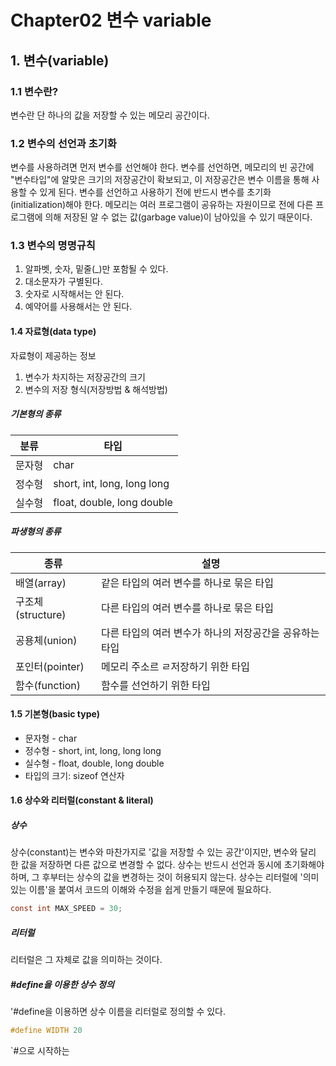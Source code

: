 # Chapter02 변수 variable
## 1. 변수(variable)
### 1.1 변수란?
변수란 단 하나의 값을 저장할 수 있는 메모리 공간이다.
### 1.2 변수의 선언과 초기화
변수를 사용하려면 먼저 변수를 선언해야 한다. 변수를 선언하면, 메모리의 빈 공간에 "변수타입"에 알맞은 크기의 저장공간이 확보되고, 이 저장공간은 변수 이름을 통해 사용할 수 있게 된다.
변수를 선언하고 사용하기 전에 반드시 변수를 초기화(initialization)해야 한다.
메모리는 여러 프로그램이 공유하는 자원이므로 전에 다른 프로그램에 의해 저장된 알 수 없는 값(garbage value)이 남아있을 수 있기 때문이다.
### 1.3 변수의 명명규칙
1. 알파벳, 숫자, 밑줄(_)만 포함될 수 있다.
2. 대소문자가 구별된다.
3. 숫자로 시작해서는 안 된다.
4. 예약어를 사용해서는 안 된다.
#### 1.4 자료형(data type)
자료형이 제공하는 정보
1. 변수가 차지하는 저장공간의 크기
2. 변수의 저장 형식(저장방법 & 해석방법)

##### 기본형의 종류
|분류|타입|
|---|---|
|문자형|char|
|정수형|short, int, long, long long|
|실수형|float, double, long double|

##### 파생형의 종류
|종류|설명|
|---|---|
|배열(array)|같은 타입의 여러 변수를 하나로 묶은 타입|
|구조체(structure)|다른 타입의 여러 변수를 하나로 묶은 타입|
|공용체(union)|다른 타입의 여러 변수가 하나의 저장공간을 공유하는 타입|
|포인터(pointer)|메모리 주소르 ㄹ저장하기 위한 타입|
|함수(function)|함수를 선언하기 위한 타입|

#### 1.5 기본형(basic type)
- 문자형 - char
- 정수형 - short, int, long, long long
- 실수형 - float, double, long double
- 타입의 크기: sizeof 연산자

#### 1.6 상수와 리터럴(constant & literal)
##### 상수
상수(constant)는 변수와 마찬가지로 '값을 저장할 수 있는 공간'이지만, 변수와 달리 한 값을 저장하면 다른 값으로 변경할 수 없다.
상수는 반드시 선언과 동시에 초기화해야 하며, 그 후부터는 상수의 값을 변경하는 것이 허용되지 않는다.
상수는 리터럴에 '의미있는 이름'을 붙여서 코드의 이해와 수정을 쉽게 만들기 때문에 필요하다. 
```C
const int MAX_SPEED = 30;
```
##### 리터럴
리터럴은 그 자체로 값을 의미하는 것이다.

##### #define을 이용한 상수 정의
'#define을 이용하면 상수 이름을 리터럴로 정의할 수 있다.
```C
#define WIDTH 20
```

`#으로 시작하는 
